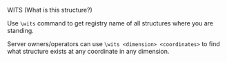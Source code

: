 WITS (What is this structure?)

Use `\wits` command to get registry name of all structures where you are standing.

Server owners/operators can use `\wits <dimension> <coordinates>` to find what structure exists at any coordinate in any dimension.